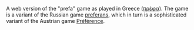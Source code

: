 A web version of the "prefa" game as played in Greece ([πρέφα](http://el.wikipedia.org/wiki/%CE%A0%CF%81%CE%AD%CF%86%CE%B1)). The game is a variant of the Russian game [preferans](http://en.wikipedia.org/wiki/Preferans), which in turn is a sophisticated variant of the Austrian game [Préférence](http://en.wikipedia.org/wiki/Pr%C3%A9f%C3%A9rence).